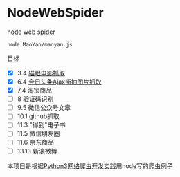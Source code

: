# NodeWebSpider
node web spider

``` base
node MaoYan/maoyan.js
```
目标

- [x] 3.4 [猫眼电影抓取](https://github.com/2ming/NodeWebSpider/blob/master/MaoYan/maoyan.js)
- [x] 6.4 [今日头条Ajax街拍图片抓取](https://github.com/2ming/NodeWebSpider/blob/master/Jiepai/Jiepai.js)
- [x] 7.4 淘宝商品
- [ ] 8 验证码识别
- [ ] 9.5 微信公众号文章
- [ ] 10.1 github抓取
- [ ] 11.3 "得到"电子书
- [ ] 11.5 微信朋友圈
- [ ] 11.6 京东商品
- [ ] 13.13 新浪微博

本项目是根据[Python3网络爬虫开发实践](https://github.com/Python3WebSpider)用node写的爬虫例子
